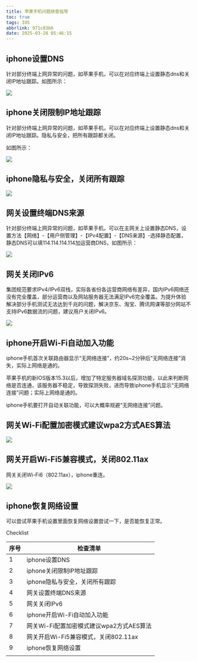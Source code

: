 ```yaml
---
title: 苹果手机问题排查指导
toc: true
tags: IOS
abbrlink: 971c83b6
date: 2025-03-28 05:46:15
---
```


<meta name="referrer" content="no-referrer" />

<!--more-->

## iphone设置DNS

针对部分终端上网异常的问题，如苹果手机，可以在对应终端上设置静态dns和关闭IP地址跟踪。如图所示：

![](https://qiniu-image.gotojava.cn/blog/202503281352148.png)

## iphone关闭限制IP地址跟踪

针对部分终端上网异常的问题，如苹果手机，可以在对应终端上设置静态dns和关闭IP地址跟踪。隐私与安全，把所有跟踪都关闭。

如图所示：

![](https://qiniu-image.gotojava.cn/blog/202503281353281.png)

## iphone隐私与安全，关闭所有跟踪

![](https://qiniu-image.gotojava.cn/blog/202503281354275.png)

## 网关设置终端DNS来源

针对部分终端上网异常的问题，如苹果手机，可以在主网关上设置静态DNS，设置方法【网络】-【用户侧管理】-【IPv4配置】-【DNS来源】-选择静态配置，静态DNS可以填114.114.114.114加运营商DNS，如图所示：

![](https://qiniu-image.gotojava.cn/blog/202503281354975.png)

## 网关关闭IPv6

集团规范要求IPv4/IPv6双栈，实际各省份各运营商网络有差异，国内IPv6网络还没有完全覆盖，部分运营商以及网站服务器无法满足IPv6完全覆盖。为提升体验解决部分手机测试无法达到千兆的问题，解决京东、淘宝、腾讯网课等部分网站不支持IPv6数据流的问题，建议用户关闭IPv6。

![](https://qiniu-image.gotojava.cn/blog/202503281354382.png)

## iphone开启Wi-Fi自动加入功能

iphone手机首次关联路由器显示“无网络连接”，约20s~2分钟后“无网络连接”消失，实际上网络是通的。

苹果手机的新IOS版本15.3以后，增加了特定服务器域名探测功能，以此来判断网络是否连通，该服务器不稳定，导致探测失败，进而导致iphone手机显示“无网络连接”问题；实际上网络是通的。

iphone手机要打开自动关联功能，可以大概率规避“无网络连接”问题。

## 网关Wi-Fi配置加密模式建议wpa2方式AES算法

![](https://qiniu-image.gotojava.cn/blog/202503281355012.png)

## 网关开启Wi-Fi5兼容模式，关闭802.11ax

网关关闭Wi-Fi6（802.11ax），iphone重连。

![](https://qiniu-image.gotojava.cn/blog/202503281355083.png)

## iphone恢复网络设置

可以尝试苹果手机设置里面恢复网络设置尝试一下，是否能恢复正常。

Checklist

| 序号 | 检查清单 |
| --- | --- |
| 1 | iphone设置DNS |
| 2 | iphone关闭限制IP地址跟踪 |
| 3 | iphone隐私与安全，关闭所有跟踪 |
| 4 | 网关设置终端DNS来源 |
| 5 | 网关关闭IPv6 |
| 6 | iphone开启Wi-Fi自动加入功能 |
| 7 | 网关Wi-Fi配置加密模式建议wpa2方式AES算法 |
| 8 | 网关开启Wi-Fi5兼容模式，关闭802.11ax |
| 9 | iphone恢复网络设置 |
|  |  |
